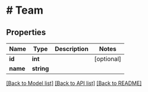 # # Team

## Properties

Name | Type | Description | Notes
------------ | ------------- | ------------- | -------------
**id** | **int** |  | [optional]
**name** | **string** |  |

[[Back to Model list]](../../README.md#models) [[Back to API list]](../../README.md#endpoints) [[Back to README]](../../README.md)
